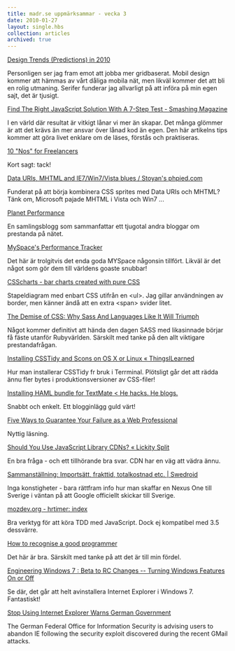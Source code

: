 ```yaml
---
title: madr.se uppmärksammar - vecka 3
date: 2010-01-27
layout: single.hbs
collection: articles
archived: true
---
```

[Design Trends (Predictions) in
2010](http://www.webdesignerwall.com/trends/design-trends-predictions-in-2010/)

Personligen ser jag fram emot att jobba mer gridbaserat. Mobil design
kommer att hämmas av vårt dåliga mobila nät, men likväl kommer det att
bli en rolig utmaning. Serifer funderar jag allvarligt på att införa på
min egen sajt, det är tjusigt.

[Find The Right JavaScript Solution With A 7-Step Test - Smashing
Magazine](http://www.smashingmagazine.com/2010/01/21/find-the-right-javascript-solution-with-a-7-step-test/)

I en värld där resultat är vitkigt lånar vi mer än skapar. Det många
glömmer är att det krävs än mer ansvar över lånad kod än egen. Den här
artikelns tips kommer att göra livet enklare om de läses, förstås och
praktiseras.

[10 \"Nos\" for
Freelancers](http://www.wakeuplater.com/freelance-lessons/10-absolute-nos-for-freelancers.aspx)

Kort sagt: tack!

[Data URIs, MHTML and IE7/Win7/Vista blues / Stoyan\'s
phpied.com](http://www.phpied.com/data-uris-mhtml-ie7-win7-vista-blues/)

Funderat på att börja kombinera CSS sprites med Data URIs och MHTML?
Tänk om, Microsoft pajade MHTML i Vista och Win7 \...

[Planet Performance](http://www.perfplanet.com/)

En samlingsblogg som sammanfattar ett tjugotal andra bloggar om
prestanda på nätet.

[MySpace\'s Performance Tracker](http://msfast.myspace.com/)

Det här är trolgitvis det enda goda MYSpace någonsin tillfört. Likväl är
det något som gör dem till världens goaste snubbar!

[CSScharts - bar charts created with pure
CSS](http://icant.co.uk/csscharts/)

Stapeldiagram med enbart CSS utifrån en \<ul\>. Jag gillar användningen
av border, men känner ändå att en extra \<span\> svider litet.

[The Demise of CSS: Why Sass And Languages Like It Will
Triumph](http://wiseheartdesign.com/articles/2010/01/18/the-demise-of-css-why-sass-and-languages-like-it-will-triumph/)

Något kommer definitivt att hända den dagen SASS med likasinnade börjar
få fäste utanför Rubyvärlden. Särskilt med tanke på den allt viktigare
prestandafrågan.

[Installing CSSTidy and Scons on OS X or Linux «
ThingsILearned](http://thingsilearned.com/2009/01/02/installing-csstidy-and-scons-on-os-x-or-linux/)

Hur man installerar CSSTidy fr bruk i Terrminal. Plötsligt går det att
rädda ännu fler bytes i produktionsversioner av CSS-filer!

[Installing HAML bundle for TextMate &lt; He hacks. He
blogs.](http://bjhess.com/blog/2007/05/31/installing-haml-bundle-for-textmate/)

Snabbt och enkelt. Ett blogginlägg guld värt!

[Five Ways to Guarantee Your Failure as a Web
Professional](http://sixrevisions.com/project-management/five-ways-to-guarantee-your-failure-as-a-web-professional/)

Nyttig läsning.

[Should You Use JavaScript Library CDNs? « Lickity
Split](http://zoompf.com/blog/2010/01/should-you-use-javascript-library-cdns/)

En bra fråga - och ett tillhörande bra svar. CDN har en väg att vädra
ännu.

[Sammanställning: Importsätt, frakttid, totalkostnad etc. \|
Swedroid](http://www.swedroid.se/forum/showthread.php?t=4762)

Inga konstigheter - bara rättfram info hur man skaffar en Nexus One till
Sverige i väntan på att Google officiellt skickar till Sverige.

[mozdev.org - hrtimer: index](http://hrtimer.mozdev.org/index.html)

Bra verktyg för att köra TDD med JavaScript. Dock ej kompatibel med 3.5
dessvärre.

[How to recognise a good
programmer](http://www.inter-sections.net/2007/11/13/how-to-recognise-a-good-programmer)

Det här är bra. Särskilt med tanke på att det är till min fördel.

[Engineering Windows 7 : Beta to RC Changes -- Turning Windows Features
On or
Off](http://blogs.msdn.com/e7/archive/2009/03/06/beta-to-rc-changes-turning-windows-features-on-or-off.aspx)

Se där, det går att helt avinstallera Internet Explorer i Windows 7.
Fantastiskt!

[Stop Using Internet Explorer Warns German
Government](http://www.sitepoint.com/blogs/2010/01/18/german-government-stop-using-ie/)

The German Federal Office for Information Security is advising users to
abandon IE following the security exploit discovered during the recent
GMail attacks.